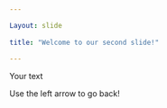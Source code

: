 ```yaml
---

Layout: slide
	
title: "Welcome to our second slide!"
	
---
```

	
Your text
	
Use the left arrow to go back!
